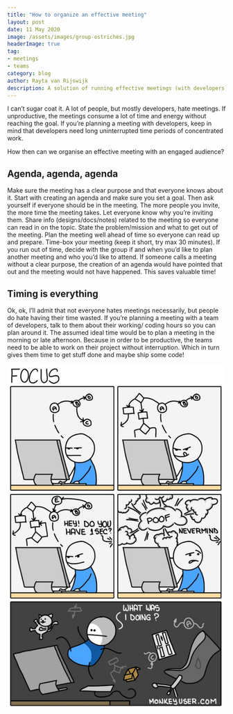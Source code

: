```yaml
---
title: "How to organize an effective meeting"
layout: post
date: 11 May 2020
image: /assets/images/group-ostriches.jpg
headerImage: true
tag:
- meetings
- teams
category: blog
author: Rayta van Rijswijk 
description: A solution of running effective meetings (with developers).
---
```


I can’t sugar coat it. A lot of people, but mostly developers, hate meetings. If unproductive, the meetings consume a lot of time and energy without reaching the goal. If you’re planning a meeting with developers, keep in mind that developers need long uninterrupted time periods of concentrated work.

How then can we organise an effective meeting with an engaged audience?

## Agenda, agenda, agenda

Make sure the meeting has a clear purpose and that everyone knows about it. Start with creating an agenda and make sure you set a goal. 
Then ask yourself if everyone should be in the meeting. The more people you invite, the more time the meeting takes. 
Let everyone know why you’re inviting them. 
Share info (designs/docs/notes) related to the meeting so everyone can read in on the topic. 
State the problem/mission and what to get out of the meeting.
Plan the meeting well ahead of time so everyone can read up and prepare.
Time-box your meeting (keep it short, try max 30 minutes). If you run out of time, decide with the group if and when you’d like to plan another meeting and who you’d like to attend.
If someone calls a meeting without a clear purpose, the creation of an agenda would have pointed that out and the meeting would not have happened. This saves valuable time!

## Timing is everything

Ok, ok, I’ll admit that not everyone hates meetings necessarily, but people do hate having their time wasted. If you’re planning a meeting with a team of developers, talk to them about their working/ coding hours so you can plan around it. The assumed ideal time would be to plan a meeting in the morning or late afternoon. Because in order to be productive, the teams need to be able to work on their project without interruption. Which in turn gives them time to get stuff done and maybe ship some code!


![Markdown Image](/assets/images/developer-interrupted.jpg)
